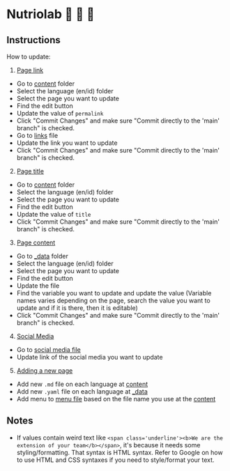 # Nutriolab 🍞 🌮 🥬

## Instructions
How to update:
1. [Page link](#page)
- Go to [content](/content) folder
- Select the language (en/id) folder
- Select the page you want to update
- Find the edit button
- Update the value of `permalink`
- Click "Commit Changes" and make sure "Commit directly to the 'main' branch" is checked.
- Go to [links](/_data/links) file
- Update the link you want to update
- Click "Commit Changes" and make sure "Commit directly to the 'main' branch" is checked.

2. [Page title](#page)
- Go to [content](/content) folder
- Select the language (en/id) folder
- Select the page you want to update
- Find the edit button
- Update the value of `title`
- Click "Commit Changes" and make sure "Commit directly to the 'main' branch" is checked.

3. [Page content](#content)
- Go to [_data](/_data) folder
- Select the language (en/id) folder
- Select the page you want to update
- Find the edit button
- Update the file
- Find the variable you want to update and update the value (Variable names varies depending on the page, search the value you want to update and if it is there, then it is editable)
- Click "Commit Changes" and make sure "Commit directly to the 'main' branch" is checked.

4. [Social Media](#social-media)
- Go to [social media file](/_data/social_media.yaml)
- Update link of the social media you want to update

5. [Adding a new page](#new-page)
- Add new `.md` file on each language at [content](/content)
- Add new `.yaml` file on each language at [_data](/_data)
- Add menu to [menu file](/_data/menu.yaml) based on the file name you use at the [content](/content)

## Notes
- If values contain weird text like `<span class='underline'><b>We are the extension of your team</b></span>`, it's because it needs some styling/formatting. That syntax is HTML syntax. Refer to Google on how to use HTML and CSS syntaxes if you need to style/format your text.
